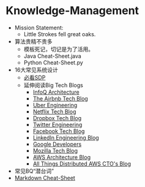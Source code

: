 # Knowledge-Management
- Mission Statement: 
  - Little Strokes fell great oaks. 
- 算法贵精不贵多
  - 模板死记，切记是为了活用。
  - Java Cheat-Sheet.java 
  - Python Cheat-Sheet.py 
- 16大常见系统设计
  - [必看SDP](https://github.com/donnemartin/system-design-primer)
  - 延伸阅读Big Tech Blogs
    - [InfoQ Architecture](https://www.infoq.com/microservices/)
    - [The Airbnb Tech Blog](https://medium.com/airbnb-engineering)
    - [Uber Engineering](https://eng.uber.com/)
    - [Netflix Tech Blog](http://techblog.netflix.com/)
    - [Dropbox Tech Blog](https://tech.dropbox.com/)
    - [Twitter Engineering](https://blog.twitter.com/engineering)
    - [Facebook Tech Blog](https://code.facebook.com/posts/)
    - [LinkedIn Engineering Blog](https://engineering.linkedin.com/blog)
    - [Google Developers](http://googledevelopers.blogspot.co.uk/)
    - [Mozilla Tech Blog](https://hacks.mozilla.org/)
    - [AWS Architecture Blog](https://aws.amazon.com/cn/blogs/architecture/)
    - [All Things Distributed AWS CTO's Blog](https://www.allthingsdistributed.com/)
- 常见BQ“潜台词” 
- [Markdown Cheat-Sheet](https://guides.github.com/pdfs/markdown-cheatsheet-online.pdf)
